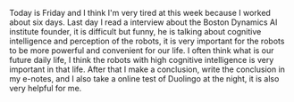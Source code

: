 Today is Friday and I think I'm very tired at this week because I worked about six days. Last day I read a interview about the Boston Dynamics AI institute founder, it is difficult but funny, he is talking about cognitive intelligence and perception of the robots, it is very important for the robots to be more powerful and convenient for our life. I often think what is our future daily life, I think the robots with high cognitive intelligence is very important in that life. After that I make a conclusion, write the conclusion in my e-notes, and I also take a online test of Duolingo at the night, it is also very helpful for me.
